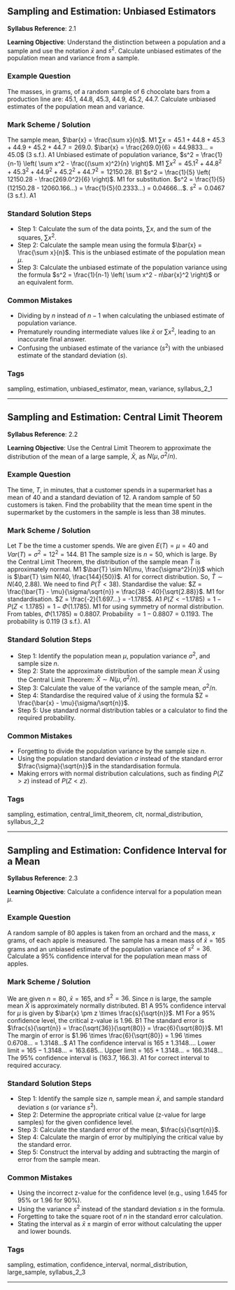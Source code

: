 ## Sampling and Estimation: Unbiased Estimators

**Syllabus Reference**: 2.1

**Learning Objective**: Understand the distinction between a population and a sample and use the notation $\bar{x}$ and $s^2$. Calculate unbiased estimates of the population mean and variance from a sample.

### Example Question
The masses, in grams, of a random sample of 6 chocolate bars from a production line are: 45.1, 44.8, 45.3, 44.9, 45.2, 44.7. Calculate unbiased estimates of the population mean and variance.

### Mark Scheme / Solution
The sample mean, $\bar{x} = \frac{\sum x}{n}$. M1
$\sum x = 45.1 + 44.8 + 45.3 + 44.9 + 45.2 + 44.7 = 269.0$.
$\bar{x} = \frac{269.0}{6} = 44.9833... = 45.0$ (3 s.f.). A1
Unbiased estimate of population variance, $s^2 = \frac{1}{n-1} \left( \sum x^2 - \frac{(\sum x)^2}{n} \right)$. M1
$\sum x^2 = 45.1^2 + 44.8^2 + 45.3^2 + 44.9^2 + 45.2^2 + 44.7^2 = 12150.28$. B1
$s^2 = \frac{1}{5} \left( 12150.28 - \frac{269.0^2}{6} \right)$. M1 for substitution.
$s^2 = \frac{1}{5} (12150.28 - 12060.166...) = \frac{1}{5}(0.2333...) = 0.04666...$.
$s^2 = 0.0467$ (3 s.f.). A1

### Standard Solution Steps
- Step 1: Calculate the sum of the data points, $\sum x$, and the sum of the squares, $\sum x^2$.
- Step 2: Calculate the sample mean using the formula $\bar{x} = \frac{\sum x}{n}$. This is the unbiased estimate of the population mean $\mu$.
- Step 3: Calculate the unbiased estimate of the population variance using the formula $s^2 = \frac{1}{n-1} \left( \sum x^2 - n\bar{x}^2 \right)$ or an equivalent form.

### Common Mistakes
- Dividing by $n$ instead of $n-1$ when calculating the unbiased estimate of population variance.
- Prematurely rounding intermediate values like $\bar{x}$ or $\sum x^2$, leading to an inaccurate final answer.
- Confusing the unbiased estimate of the variance ($s^2$) with the unbiased estimate of the standard deviation ($s$).

### Tags
sampling, estimation, unbiased_estimator, mean, variance, syllabus_2_1

---
## Sampling and Estimation: Central Limit Theorem

**Syllabus Reference**: 2.2

**Learning Objective**: Use the Central Limit Theorem to approximate the distribution of the mean of a large sample, $\bar{X}$, as $N(\mu, \sigma^2/n)$.

### Example Question
The time, $T$, in minutes, that a customer spends in a supermarket has a mean of 40 and a standard deviation of 12. A random sample of 50 customers is taken. Find the probability that the mean time spent in the supermarket by the customers in the sample is less than 38 minutes.

### Mark Scheme / Solution
Let $T$ be the time a customer spends. We are given $E(T) = \mu = 40$ and $Var(T) = \sigma^2 = 12^2 = 144$. B1
The sample size is $n=50$, which is large.
By the Central Limit Theorem, the distribution of the sample mean $\bar{T}$ is approximately normal. M1
$\bar{T} \sim N(\mu, \frac{\sigma^2}{n})$ which is $\bar{T} \sim N(40, \frac{144}{50})$. A1 for correct distribution.
So, $\bar{T} \sim N(40, 2.88)$.
We need to find $P(\bar{T} < 38)$.
Standardise the value: $Z = \frac{\bar{T} - \mu}{\sigma/\sqrt{n}} = \frac{38 - 40}{\sqrt{2.88}}$. M1 for standardisation.
$Z = \frac{-2}{1.697...} = -1.1785$. A1
$P(Z < -1.1785) = 1 - P(Z < 1.1785) = 1 - \Phi(1.1785)$. M1 for using symmetry of normal distribution.
From tables, $\Phi(1.1785) \approx 0.8807$.
Probability $= 1 - 0.8807 = 0.1193$.
The probability is $0.119$ (3 s.f.). A1

### Standard Solution Steps
- Step 1: Identify the population mean $\mu$, population variance $\sigma^2$, and sample size $n$.
- Step 2: State the approximate distribution of the sample mean $\bar{X}$ using the Central Limit Theorem: $\bar{X} \sim N(\mu, \sigma^2/n)$.
- Step 3: Calculate the value of the variance of the sample mean, $\sigma^2/n$.
- Step 4: Standardise the required value of $\bar{x}$ using the formula $Z = \frac{\bar{x} - \mu}{\sigma/\sqrt{n}}$.
- Step 5: Use standard normal distribution tables or a calculator to find the required probability.

### Common Mistakes
- Forgetting to divide the population variance by the sample size $n$.
- Using the population standard deviation $\sigma$ instead of the standard error $\frac{\sigma}{\sqrt{n}}$ in the standardisation formula.
- Making errors with normal distribution calculations, such as finding $P(Z > z)$ instead of $P(Z < z)$.

### Tags
sampling, estimation, central_limit_theorem, clt, normal_distribution, syllabus_2_2

---
## Sampling and Estimation: Confidence Interval for a Mean

**Syllabus Reference**: 2.3

**Learning Objective**: Calculate a confidence interval for a population mean $\mu$.

### Example Question
A random sample of 80 apples is taken from an orchard and the mass, $x$ grams, of each apple is measured. The sample has a mean mass of $\bar{x} = 165$ grams and an unbiased estimate of the population variance of $s^2 = 36$. Calculate a 95% confidence interval for the population mean mass of apples.

### Mark Scheme / Solution
We are given $n=80$, $\bar{x}=165$, and $s^2=36$.
Since $n$ is large, the sample mean $\bar{X}$ is approximately normally distributed. B1
A 95% confidence interval for $\mu$ is given by $\bar{x} \pm z \times \frac{s}{\sqrt{n}}$. M1
For a 95% confidence level, the critical z-value is 1.96. B1
The standard error is $\frac{s}{\sqrt{n}} = \frac{\sqrt{36}}{\sqrt{80}} = \frac{6}{\sqrt{80}}$. M1
The margin of error is $1.96 \times \frac{6}{\sqrt{80}} = 1.96 \times 0.6708... = 1.3148...$ A1
The confidence interval is $165 \pm 1.3148...$.
Lower limit = $165 - 1.3148... = 163.685...$
Upper limit = $165 + 1.3148... = 166.3148...$
The 95% confidence interval is (163.7, 166.3). A1 for correct interval to required accuracy.

### Standard Solution Steps
- Step 1: Identify the sample size $n$, sample mean $\bar{x}$, and sample standard deviation $s$ (or variance $s^2$).
- Step 2: Determine the appropriate critical value (z-value for large samples) for the given confidence level.
- Step 3: Calculate the standard error of the mean, $\frac{s}{\sqrt{n}}$.
- Step 4: Calculate the margin of error by multiplying the critical value by the standard error.
- Step 5: Construct the interval by adding and subtracting the margin of error from the sample mean.

### Common Mistakes
- Using the incorrect z-value for the confidence level (e.g., using 1.645 for 95% or 1.96 for 90%).
- Using the variance $s^2$ instead of the standard deviation $s$ in the formula.
- Forgetting to take the square root of $n$ in the standard error calculation.
- Stating the interval as $\bar{x} \pm \text{margin of error}$ without calculating the upper and lower bounds.

### Tags
sampling, estimation, confidence_interval, normal_distribution, large_sample, syllabus_2_3

---